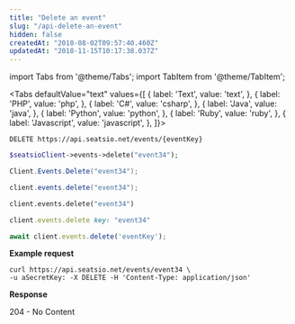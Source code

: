 ```yaml
---
title: "Delete an event"
slug: "/api-delete-an-event"
hidden: false
createdAt: "2018-08-02T09:57:40.460Z"
updatedAt: "2018-11-15T10:17:38.037Z"
---
```


import Tabs from '@theme/Tabs';
import TabItem from '@theme/TabItem';



<Tabs 
  defaultValue="text"
  values={[
{ label: 'Text', value: 'text', },
{ label: 'PHP', value: 'php', },
{ label: 'C#', value: 'csharp', },
{ label: 'Java', value: 'java', },
{ label: 'Python', value: 'python', },
{ label: 'Ruby', value: 'ruby', },
{ label: 'Javascript', value: 'javascript', },
]}>
<TabItem value='text'>

```text
DELETE https://api.seatsio.net/events/{eventKey}
```

</TabItem>
<TabItem value='php'>

```php
$seatsioClient->events->delete("event34");
```

</TabItem>
<TabItem value='csharp'>

```csharp
Client.Events.Delete("event34");
```

</TabItem>
<TabItem value='java'>

```java
client.events.delete("event34");
```

</TabItem>
<TabItem value='python'>

```python
client.events.delete("event34")
```

</TabItem>
<TabItem value='ruby'>

```ruby
client.events.delete key: "event34"

```

</TabItem>
<TabItem value='javascript'>

```javascript
await client.events.delete('eventKey');
```

</TabItem>
</Tabs>



**Example request**
```curl
curl https://api.seatsio.net/events/event34 \
-u aSecretKey: -X DELETE -H 'Content-Type: application/json'
```
**Response**

204 - No Content

